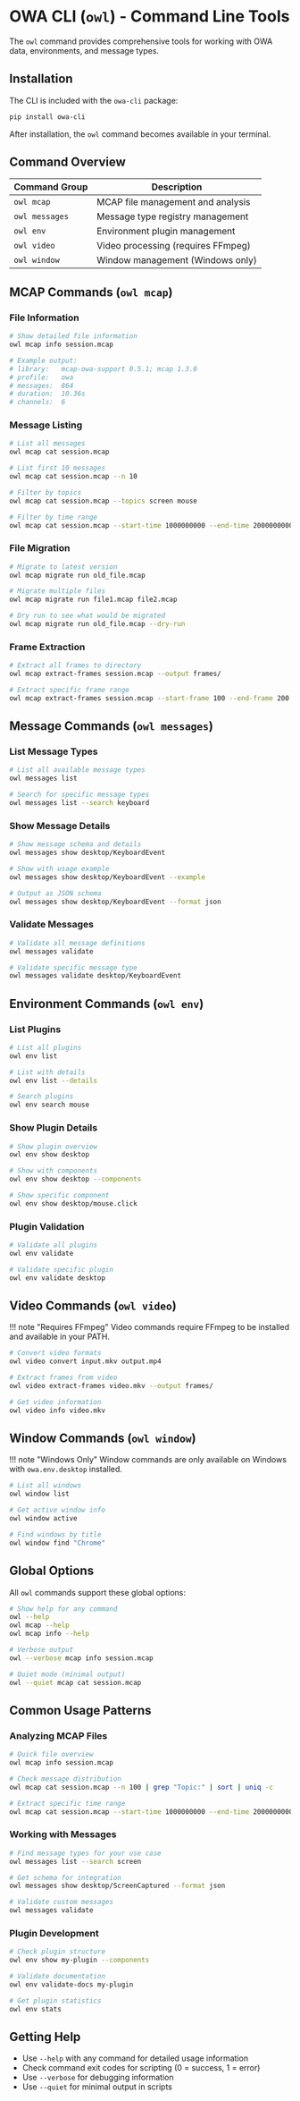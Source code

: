 # OWA CLI (`owl`) - Command Line Tools

The `owl` command provides comprehensive tools for working with OWA data, environments, and message types.

## Installation

The CLI is included with the `owa-cli` package:

```bash
pip install owa-cli
```

After installation, the `owl` command becomes available in your terminal.

<!-- TODO: apply https://github.com/mkdocs/mkdocs-click -->

## Command Overview

| Command Group | Description |
|---------------|-------------|
| `owl mcap` | MCAP file management and analysis |
| `owl messages` | Message type registry management |
| `owl env` | Environment plugin management |
| `owl video` | Video processing (requires FFmpeg) |
| `owl window` | Window management (Windows only) |

## MCAP Commands (`owl mcap`)

### File Information
```bash
# Show detailed file information
owl mcap info session.mcap

# Example output:
# library:   mcap-owa-support 0.5.1; mcap 1.3.0
# profile:   owa
# messages:  864
# duration:  10.36s
# channels:  6
```

### Message Listing
```bash
# List all messages
owl mcap cat session.mcap

# List first 10 messages
owl mcap cat session.mcap --n 10

# Filter by topics
owl mcap cat session.mcap --topics screen mouse

# Filter by time range
owl mcap cat session.mcap --start-time 1000000000 --end-time 2000000000
```

### File Migration
```bash
# Migrate to latest version
owl mcap migrate run old_file.mcap

# Migrate multiple files
owl mcap migrate run file1.mcap file2.mcap

# Dry run to see what would be migrated
owl mcap migrate run old_file.mcap --dry-run
```

### Frame Extraction
```bash
# Extract all frames to directory
owl mcap extract-frames session.mcap --output frames/

# Extract specific frame range
owl mcap extract-frames session.mcap --start-frame 100 --end-frame 200
```

## Message Commands (`owl messages`)

### List Message Types
```bash
# List all available message types
owl messages list

# Search for specific message types
owl messages list --search keyboard
```

### Show Message Details
```bash
# Show message schema and details
owl messages show desktop/KeyboardEvent

# Show with usage example
owl messages show desktop/KeyboardEvent --example

# Output as JSON schema
owl messages show desktop/KeyboardEvent --format json
```

### Validate Messages
```bash
# Validate all message definitions
owl messages validate

# Validate specific message type
owl messages validate desktop/KeyboardEvent
```

## Environment Commands (`owl env`)

### List Plugins
```bash
# List all plugins
owl env list

# List with details
owl env list --details

# Search plugins
owl env search mouse
```

### Show Plugin Details
```bash
# Show plugin overview
owl env show desktop

# Show with components
owl env show desktop --components

# Show specific component
owl env show desktop/mouse.click
```

### Plugin Validation
```bash
# Validate all plugins
owl env validate

# Validate specific plugin
owl env validate desktop
```

## Video Commands (`owl video`)

!!! note "Requires FFmpeg"
    Video commands require FFmpeg to be installed and available in your PATH.

```bash
# Convert video formats
owl video convert input.mkv output.mp4

# Extract frames from video
owl video extract-frames video.mkv --output frames/

# Get video information
owl video info video.mkv
```

## Window Commands (`owl window`)

!!! note "Windows Only"
    Window commands are only available on Windows with `owa.env.desktop` installed.

```bash
# List all windows
owl window list

# Get active window info
owl window active

# Find windows by title
owl window find "Chrome"
```

## Global Options

All `owl` commands support these global options:

```bash
# Show help for any command
owl --help
owl mcap --help
owl mcap info --help

# Verbose output
owl --verbose mcap info session.mcap

# Quiet mode (minimal output)
owl --quiet mcap cat session.mcap
```

## Common Usage Patterns

### Analyzing MCAP Files
```bash
# Quick file overview
owl mcap info session.mcap

# Check message distribution
owl mcap cat session.mcap --n 100 | grep "Topic:" | sort | uniq -c

# Extract specific time range
owl mcap cat session.mcap --start-time 1000000000 --end-time 2000000000
```

### Working with Messages
```bash
# Find message types for your use case
owl messages list --search screen

# Get schema for integration
owl messages show desktop/ScreenCaptured --format json

# Validate custom messages
owl messages validate
```

### Plugin Development
```bash
# Check plugin structure
owl env show my-plugin --components

# Validate documentation
owl env validate-docs my-plugin

# Get plugin statistics
owl env stats
```

## Getting Help

- Use `--help` with any command for detailed usage information
- Check command exit codes for scripting (0 = success, 1 = error)
- Use `--verbose` for debugging information
- Use `--quiet` for minimal output in scripts
